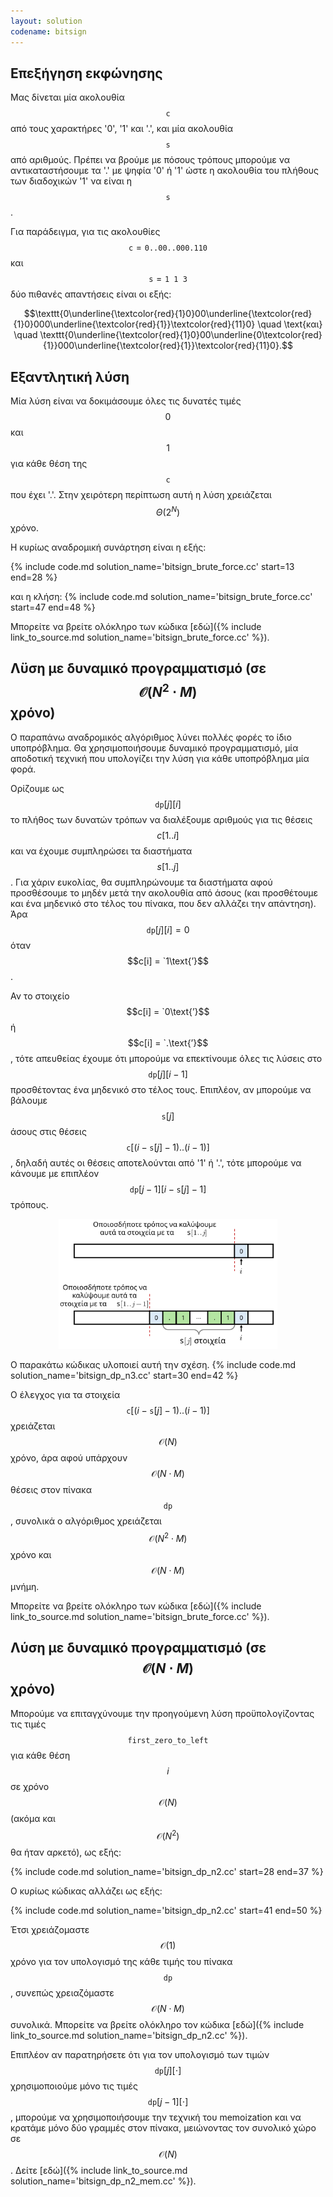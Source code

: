 ```yaml
---
layout: solution
codename: bitsign
---
```


## Επεξήγηση εκφώνησης 

Μας δίνεται μία ακολουθία $$\texttt{c}$$ από τους χαρακτήρες '0', '1' και '.', και μία ακολουθία $$\texttt{s}$$ από αριθμούς. Πρέπει να βρούμε με πόσους τρόπους μπορούμε να αντικαταστήσουμε τα '.' με ψηφία '0' ή '1' ώστε η ακολουθία του πλήθους των διαδοχικών '1' να είναι η $$\texttt{s}$$.

Για παράδειγμα, για τις ακολουθίες $$\texttt{c} = \texttt{0..00..000.110}$$ και $$\texttt{s} = \texttt{1 1 3}$$ δύο πιθανές απαντήσεις είναι οι εξής:

$$\texttt{0\underline{\textcolor{red}{1}0}00\underline{\textcolor{red}{1}0}000\underline{\textcolor{red}{1}}\textcolor{red}{11}0} \quad \text{και} \quad  \texttt{0\underline{\textcolor{red}{1}0}00\underline{0\textcolor{red}{1}}000\underline{\textcolor{red}{1}}\textcolor{red}{11}0}.$$

## Εξαντλητική λύση

Μία λύση είναι να δοκιμάσουμε όλες τις δυνατές τιμές $$0$$ και $$1$$ για κάθε θέση της $$\texttt{c}$$ που έχει '.'. Στην χειρότερη περίπτωση αυτή η λύση χρειάζεται $$\Theta(2^N)$$ χρόνο.

Η κυρίως αναδρομική συνάρτηση είναι η εξής:

{% include code.md solution_name='bitsign_brute_force.cc' start=13 end=28 %}

και η κλήση:
{% include code.md solution_name='bitsign_brute_force.cc' start=47 end=48 %}

Μπορείτε να βρείτε ολόκληρο των κώδικα [εδώ]({% include link_to_source.md solution_name='bitsign_brute_force.cc' %}).

## Λϋση με δυναμικό προγραμματισμό (σε $$\mathcal{O}(N^2 \cdot M)$$ χρόνο)

Ο παραπάνω αναδρομικός αλγόριθμος λύνει πολλές φορές το ίδιο υποπρόβλημα. Θα χρησιμοποιήσουμε δυναμικό προγραμματισμό, μία αποδοτική τεχνική που υπολογίζει την λύση για κάθε υποπρόβλημα μία φορά.

Ορίζουμε ως $$\texttt{dp}[j][i]$$ το πλήθος των δυνατών τρόπων να διαλέξουμε αριθμούς για τις θέσεις $$c[1..i]$$ και να έχουμε συμπληρώσει τα διαστήματα $$s[1..j]$$. Για χάριν ευκολίας, θα συμπληρώνουμε τα διαστήματα αφού προσθέσουμε το μηδέν μετά την ακολουθία από άσους (και προσθέτουμε και ένα μηδενικό στο τέλος του πίνακα, που δεν αλλάζει την απάντηση). Άρα $$\texttt{dp}[j][i] = 0$$ όταν $$c[i] = `1\text{’}$$.

Αν το στοιχείο $$c[i] = `0\text{’}$$ ή $$c[i] = `.\text{’}$$, τότε απευθείας έχουμε ότι μπορούμε να επεκτίνουμε όλες τις λύσεις στο $$\texttt{dp}[j][i-1]$$ προσθέτοντας ένα μηδενικό στο τέλος τους. Επιπλέον, αν μπορούμε να βάλουμε $$\texttt{s}[j]$$ άσους στις θέσεις $$\texttt{c}[(i - \texttt{s}[j] - 1)..(i-1)]$$, δηλαδή αυτές οι θέσεις αποτελούνται από '1' ή '.', τότε μπορούμε να κάνουμε με επιπλέον $$\texttt{dp}[j - 1][i - \texttt{s}[j] - 1]$$ τρόπους.

<center>
<img width=350px src="/assets/36-c-bitsign.svg"/>
</center>

Ο παρακάτω κώδικας υλοποιεί αυτή την σχέση.
{% include code.md solution_name='bitsign_dp_n3.cc' start=30 end=42 %}

Ο έλεγχος για τα στοιχεία $$\texttt{c}[(i - \texttt{s}[j] - 1)..(i-1)]$$ χρειάζεται $$\mathcal{O}(N)$$ χρόνο, άρα αφού υπάρχουν $$\mathcal{O}(N\cdot M)$$ θέσεις στον πίνακα $$\texttt{dp}$$, συνολικά ο αλγόριθμος χρειάζεται $$\mathcal{O}(N^2 \cdot M)$$ χρόνο και $$\mathcal{O}(N \cdot M)$$ μνήμη.

Μπορείτε να βρείτε ολόκληρο των κώδικα [εδώ]({% include link_to_source.md solution_name='bitsign_brute_force.cc' %}).

## Λύση με δυναμικό προγραμματισμό (σε $$\mathcal{O}(N \cdot M)$$ χρόνο)

Μπορούμε να επιταγχύνουμε την προηγούμενη λύση προϋπολογίζοντας τις τιμές $$\texttt{first\_zero\_to\_left}$$ για κάθε θέση $$i$$ σε χρόνο $$\mathcal{O}(N)$$ (ακόμα και $$\mathcal{O}(N^2)$$ θα ήταν αρκετό), ως εξής:

{% include code.md solution_name='bitsign_dp_n2.cc' start=28 end=37 %}

Ο κυρίως κώδικας αλλάζει ως εξής:

{% include code.md solution_name='bitsign_dp_n2.cc' start=41 end=50 %}

Έτσι χρειάζομαστε $$\mathcal{O}(1)$$ χρόνο για τον υπολογισμό της κάθε τιμής του πίνακα $$\texttt{dp}$$, συνεπώς χρειαζόμαστε $$\mathcal{O}(N \cdot M)$$ συνολικά. Μπορείτε να βρείτε ολόκληρο τον κώδικα [εδώ]({% include link_to_source.md solution_name='bitsign_dp_n2.cc' %}).

Επιπλέον αν παρατηρήσετε ότι για τον υπολογισμό των τιμών $$\texttt{dp}[j][\cdot]$$ χρησιμοποιούμε μόνο τις τιμές $$\texttt{dp}[j-1][\cdot]$$, μπορούμε να χρησιμοποιήσουμε την τεχνική του memoization και να κρατάμε μόνο δύο γραμμές στον πίνακα, μειώνοντας τον συνολικό χώρο σε $$\mathcal{O}(N)$$. Δείτε [εδώ]({% include link_to_source.md solution_name='bitsign_dp_n2_mem.cc' %}).
